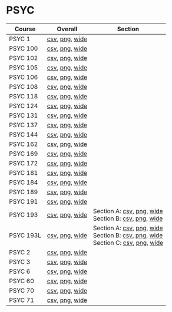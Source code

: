# PSYC

| Course | Overall | Section |
| ------ | ------- | ------- |
| PSYC 1 | [csv](https://github.com/UCSD-Historical-Enrollment-Data/2025Summer2/blob/main/overall/PSYC%201.csv), [png](https://raw.githubusercontent.com/UCSD-Historical-Enrollment-Data/2025Summer2/main/plot_overall/PSYC%201.png), [wide](https://raw.githubusercontent.com/UCSD-Historical-Enrollment-Data/2025Summer2/main/plot_overall_wide/PSYC%201.png) |  |
| PSYC 100 | [csv](https://github.com/UCSD-Historical-Enrollment-Data/2025Summer2/blob/main/overall/PSYC%20100.csv), [png](https://raw.githubusercontent.com/UCSD-Historical-Enrollment-Data/2025Summer2/main/plot_overall/PSYC%20100.png), [wide](https://raw.githubusercontent.com/UCSD-Historical-Enrollment-Data/2025Summer2/main/plot_overall_wide/PSYC%20100.png) |  |
| PSYC 102 | [csv](https://github.com/UCSD-Historical-Enrollment-Data/2025Summer2/blob/main/overall/PSYC%20102.csv), [png](https://raw.githubusercontent.com/UCSD-Historical-Enrollment-Data/2025Summer2/main/plot_overall/PSYC%20102.png), [wide](https://raw.githubusercontent.com/UCSD-Historical-Enrollment-Data/2025Summer2/main/plot_overall_wide/PSYC%20102.png) |  |
| PSYC 105 | [csv](https://github.com/UCSD-Historical-Enrollment-Data/2025Summer2/blob/main/overall/PSYC%20105.csv), [png](https://raw.githubusercontent.com/UCSD-Historical-Enrollment-Data/2025Summer2/main/plot_overall/PSYC%20105.png), [wide](https://raw.githubusercontent.com/UCSD-Historical-Enrollment-Data/2025Summer2/main/plot_overall_wide/PSYC%20105.png) |  |
| PSYC 106 | [csv](https://github.com/UCSD-Historical-Enrollment-Data/2025Summer2/blob/main/overall/PSYC%20106.csv), [png](https://raw.githubusercontent.com/UCSD-Historical-Enrollment-Data/2025Summer2/main/plot_overall/PSYC%20106.png), [wide](https://raw.githubusercontent.com/UCSD-Historical-Enrollment-Data/2025Summer2/main/plot_overall_wide/PSYC%20106.png) |  |
| PSYC 108 | [csv](https://github.com/UCSD-Historical-Enrollment-Data/2025Summer2/blob/main/overall/PSYC%20108.csv), [png](https://raw.githubusercontent.com/UCSD-Historical-Enrollment-Data/2025Summer2/main/plot_overall/PSYC%20108.png), [wide](https://raw.githubusercontent.com/UCSD-Historical-Enrollment-Data/2025Summer2/main/plot_overall_wide/PSYC%20108.png) |  |
| PSYC 118 | [csv](https://github.com/UCSD-Historical-Enrollment-Data/2025Summer2/blob/main/overall/PSYC%20118.csv), [png](https://raw.githubusercontent.com/UCSD-Historical-Enrollment-Data/2025Summer2/main/plot_overall/PSYC%20118.png), [wide](https://raw.githubusercontent.com/UCSD-Historical-Enrollment-Data/2025Summer2/main/plot_overall_wide/PSYC%20118.png) |  |
| PSYC 124 | [csv](https://github.com/UCSD-Historical-Enrollment-Data/2025Summer2/blob/main/overall/PSYC%20124.csv), [png](https://raw.githubusercontent.com/UCSD-Historical-Enrollment-Data/2025Summer2/main/plot_overall/PSYC%20124.png), [wide](https://raw.githubusercontent.com/UCSD-Historical-Enrollment-Data/2025Summer2/main/plot_overall_wide/PSYC%20124.png) |  |
| PSYC 131 | [csv](https://github.com/UCSD-Historical-Enrollment-Data/2025Summer2/blob/main/overall/PSYC%20131.csv), [png](https://raw.githubusercontent.com/UCSD-Historical-Enrollment-Data/2025Summer2/main/plot_overall/PSYC%20131.png), [wide](https://raw.githubusercontent.com/UCSD-Historical-Enrollment-Data/2025Summer2/main/plot_overall_wide/PSYC%20131.png) |  |
| PSYC 137 | [csv](https://github.com/UCSD-Historical-Enrollment-Data/2025Summer2/blob/main/overall/PSYC%20137.csv), [png](https://raw.githubusercontent.com/UCSD-Historical-Enrollment-Data/2025Summer2/main/plot_overall/PSYC%20137.png), [wide](https://raw.githubusercontent.com/UCSD-Historical-Enrollment-Data/2025Summer2/main/plot_overall_wide/PSYC%20137.png) |  |
| PSYC 144 | [csv](https://github.com/UCSD-Historical-Enrollment-Data/2025Summer2/blob/main/overall/PSYC%20144.csv), [png](https://raw.githubusercontent.com/UCSD-Historical-Enrollment-Data/2025Summer2/main/plot_overall/PSYC%20144.png), [wide](https://raw.githubusercontent.com/UCSD-Historical-Enrollment-Data/2025Summer2/main/plot_overall_wide/PSYC%20144.png) |  |
| PSYC 162 | [csv](https://github.com/UCSD-Historical-Enrollment-Data/2025Summer2/blob/main/overall/PSYC%20162.csv), [png](https://raw.githubusercontent.com/UCSD-Historical-Enrollment-Data/2025Summer2/main/plot_overall/PSYC%20162.png), [wide](https://raw.githubusercontent.com/UCSD-Historical-Enrollment-Data/2025Summer2/main/plot_overall_wide/PSYC%20162.png) |  |
| PSYC 169 | [csv](https://github.com/UCSD-Historical-Enrollment-Data/2025Summer2/blob/main/overall/PSYC%20169.csv), [png](https://raw.githubusercontent.com/UCSD-Historical-Enrollment-Data/2025Summer2/main/plot_overall/PSYC%20169.png), [wide](https://raw.githubusercontent.com/UCSD-Historical-Enrollment-Data/2025Summer2/main/plot_overall_wide/PSYC%20169.png) |  |
| PSYC 172 | [csv](https://github.com/UCSD-Historical-Enrollment-Data/2025Summer2/blob/main/overall/PSYC%20172.csv), [png](https://raw.githubusercontent.com/UCSD-Historical-Enrollment-Data/2025Summer2/main/plot_overall/PSYC%20172.png), [wide](https://raw.githubusercontent.com/UCSD-Historical-Enrollment-Data/2025Summer2/main/plot_overall_wide/PSYC%20172.png) |  |
| PSYC 181 | [csv](https://github.com/UCSD-Historical-Enrollment-Data/2025Summer2/blob/main/overall/PSYC%20181.csv), [png](https://raw.githubusercontent.com/UCSD-Historical-Enrollment-Data/2025Summer2/main/plot_overall/PSYC%20181.png), [wide](https://raw.githubusercontent.com/UCSD-Historical-Enrollment-Data/2025Summer2/main/plot_overall_wide/PSYC%20181.png) |  |
| PSYC 184 | [csv](https://github.com/UCSD-Historical-Enrollment-Data/2025Summer2/blob/main/overall/PSYC%20184.csv), [png](https://raw.githubusercontent.com/UCSD-Historical-Enrollment-Data/2025Summer2/main/plot_overall/PSYC%20184.png), [wide](https://raw.githubusercontent.com/UCSD-Historical-Enrollment-Data/2025Summer2/main/plot_overall_wide/PSYC%20184.png) |  |
| PSYC 189 | [csv](https://github.com/UCSD-Historical-Enrollment-Data/2025Summer2/blob/main/overall/PSYC%20189.csv), [png](https://raw.githubusercontent.com/UCSD-Historical-Enrollment-Data/2025Summer2/main/plot_overall/PSYC%20189.png), [wide](https://raw.githubusercontent.com/UCSD-Historical-Enrollment-Data/2025Summer2/main/plot_overall_wide/PSYC%20189.png) |  |
| PSYC 191 | [csv](https://github.com/UCSD-Historical-Enrollment-Data/2025Summer2/blob/main/overall/PSYC%20191.csv), [png](https://raw.githubusercontent.com/UCSD-Historical-Enrollment-Data/2025Summer2/main/plot_overall/PSYC%20191.png), [wide](https://raw.githubusercontent.com/UCSD-Historical-Enrollment-Data/2025Summer2/main/plot_overall_wide/PSYC%20191.png) |  |
| PSYC 193 | [csv](https://github.com/UCSD-Historical-Enrollment-Data/2025Summer2/blob/main/overall/PSYC%20193.csv), [png](https://raw.githubusercontent.com/UCSD-Historical-Enrollment-Data/2025Summer2/main/plot_overall/PSYC%20193.png), [wide](https://raw.githubusercontent.com/UCSD-Historical-Enrollment-Data/2025Summer2/main/plot_overall_wide/PSYC%20193.png) | Section A: [csv](https://github.com/UCSD-Historical-Enrollment-Data/2025Summer2/blob/main/section/PSYC%20193_A.csv), [png](https://raw.githubusercontent.com/UCSD-Historical-Enrollment-Data/2025Summer2/main/plot_section/PSYC%20193_A.png), [wide](https://raw.githubusercontent.com/UCSD-Historical-Enrollment-Data/2025Summer2/main/plot_section_wide/PSYC%20193_A.png)<br>Section B: [csv](https://github.com/UCSD-Historical-Enrollment-Data/2025Summer2/blob/main/section/PSYC%20193_B.csv), [png](https://raw.githubusercontent.com/UCSD-Historical-Enrollment-Data/2025Summer2/main/plot_section/PSYC%20193_B.png), [wide](https://raw.githubusercontent.com/UCSD-Historical-Enrollment-Data/2025Summer2/main/plot_section_wide/PSYC%20193_B.png) |
| PSYC 193L | [csv](https://github.com/UCSD-Historical-Enrollment-Data/2025Summer2/blob/main/overall/PSYC%20193L.csv), [png](https://raw.githubusercontent.com/UCSD-Historical-Enrollment-Data/2025Summer2/main/plot_overall/PSYC%20193L.png), [wide](https://raw.githubusercontent.com/UCSD-Historical-Enrollment-Data/2025Summer2/main/plot_overall_wide/PSYC%20193L.png) | Section A: [csv](https://github.com/UCSD-Historical-Enrollment-Data/2025Summer2/blob/main/section/PSYC%20193L_A.csv), [png](https://raw.githubusercontent.com/UCSD-Historical-Enrollment-Data/2025Summer2/main/plot_section/PSYC%20193L_A.png), [wide](https://raw.githubusercontent.com/UCSD-Historical-Enrollment-Data/2025Summer2/main/plot_section_wide/PSYC%20193L_A.png)<br>Section B: [csv](https://github.com/UCSD-Historical-Enrollment-Data/2025Summer2/blob/main/section/PSYC%20193L_B.csv), [png](https://raw.githubusercontent.com/UCSD-Historical-Enrollment-Data/2025Summer2/main/plot_section/PSYC%20193L_B.png), [wide](https://raw.githubusercontent.com/UCSD-Historical-Enrollment-Data/2025Summer2/main/plot_section_wide/PSYC%20193L_B.png)<br>Section C: [csv](https://github.com/UCSD-Historical-Enrollment-Data/2025Summer2/blob/main/section/PSYC%20193L_C.csv), [png](https://raw.githubusercontent.com/UCSD-Historical-Enrollment-Data/2025Summer2/main/plot_section/PSYC%20193L_C.png), [wide](https://raw.githubusercontent.com/UCSD-Historical-Enrollment-Data/2025Summer2/main/plot_section_wide/PSYC%20193L_C.png) |
| PSYC 2 | [csv](https://github.com/UCSD-Historical-Enrollment-Data/2025Summer2/blob/main/overall/PSYC%202.csv), [png](https://raw.githubusercontent.com/UCSD-Historical-Enrollment-Data/2025Summer2/main/plot_overall/PSYC%202.png), [wide](https://raw.githubusercontent.com/UCSD-Historical-Enrollment-Data/2025Summer2/main/plot_overall_wide/PSYC%202.png) |  |
| PSYC 3 | [csv](https://github.com/UCSD-Historical-Enrollment-Data/2025Summer2/blob/main/overall/PSYC%203.csv), [png](https://raw.githubusercontent.com/UCSD-Historical-Enrollment-Data/2025Summer2/main/plot_overall/PSYC%203.png), [wide](https://raw.githubusercontent.com/UCSD-Historical-Enrollment-Data/2025Summer2/main/plot_overall_wide/PSYC%203.png) |  |
| PSYC 6 | [csv](https://github.com/UCSD-Historical-Enrollment-Data/2025Summer2/blob/main/overall/PSYC%206.csv), [png](https://raw.githubusercontent.com/UCSD-Historical-Enrollment-Data/2025Summer2/main/plot_overall/PSYC%206.png), [wide](https://raw.githubusercontent.com/UCSD-Historical-Enrollment-Data/2025Summer2/main/plot_overall_wide/PSYC%206.png) |  |
| PSYC 60 | [csv](https://github.com/UCSD-Historical-Enrollment-Data/2025Summer2/blob/main/overall/PSYC%2060.csv), [png](https://raw.githubusercontent.com/UCSD-Historical-Enrollment-Data/2025Summer2/main/plot_overall/PSYC%2060.png), [wide](https://raw.githubusercontent.com/UCSD-Historical-Enrollment-Data/2025Summer2/main/plot_overall_wide/PSYC%2060.png) |  |
| PSYC 70 | [csv](https://github.com/UCSD-Historical-Enrollment-Data/2025Summer2/blob/main/overall/PSYC%2070.csv), [png](https://raw.githubusercontent.com/UCSD-Historical-Enrollment-Data/2025Summer2/main/plot_overall/PSYC%2070.png), [wide](https://raw.githubusercontent.com/UCSD-Historical-Enrollment-Data/2025Summer2/main/plot_overall_wide/PSYC%2070.png) |  |
| PSYC 71 | [csv](https://github.com/UCSD-Historical-Enrollment-Data/2025Summer2/blob/main/overall/PSYC%2071.csv), [png](https://raw.githubusercontent.com/UCSD-Historical-Enrollment-Data/2025Summer2/main/plot_overall/PSYC%2071.png), [wide](https://raw.githubusercontent.com/UCSD-Historical-Enrollment-Data/2025Summer2/main/plot_overall_wide/PSYC%2071.png) |  |

